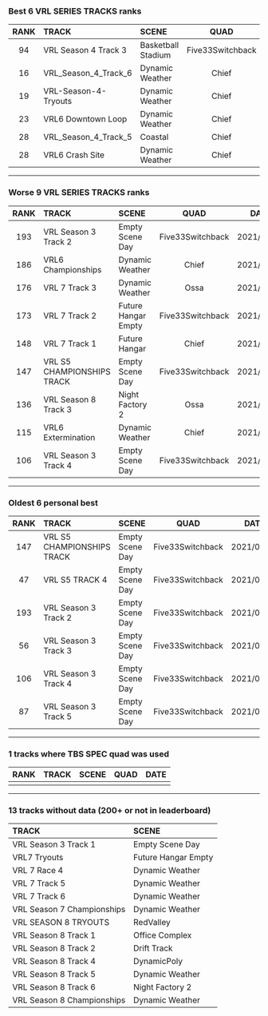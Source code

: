 ### Best 6 VRL SERIES TRACKS ranks
|RANK|TRACK|SCENE|QUAD|DATE|
|:---:|:---|:---|:---:|:---:|
|94|VRL Season 4 Track 3|Basketball Stadium|Five33Switchback|2021/07/04|
|16|VRL_Season_4_Track_6|Dynamic Weather|Chief|2021/10/24|
|19|VRL-Season-4-Tryouts|Dynamic Weather|Chief|2021/11/06|
|23|VRL6 Downtown Loop|Dynamic Weather|Chief|2021/11/02|
|28|VRL_Season_4_Track_5|Coastal|Chief|2022/01/16|
|28|VRL6 Crash Site|Dynamic Weather|Chief|2021/11/05|
---
### Worse 9 VRL SERIES TRACKS ranks
|RANK|TRACK|SCENE|QUAD|DATE|
|:---:|:---|:---|:---:|:---:|
|193|VRL Season 3 Track 2|Empty Scene Day|Five33Switchback|2021/05/23|
|186|VRL6 Championships|Dynamic Weather|Chief|2021/11/05|
|176|VRL 7 Track 3|Dynamic Weather|Ossa|2021/11/27|
|173|VRL 7 Track 2|Future Hangar Empty|Five33Switchback|2021/06/01|
|148|VRL 7 Track 1|Future Hangar|Chief|2021/10/19|
|147|VRL S5 CHAMPIONSHIPS TRACK|Empty Scene Day|Five33Switchback|2021/05/23|
|136|VRL Season 8 Track 3|Night Factory 2|Ossa|2021/12/08|
|115|VRL6 Extermination|Dynamic Weather|Chief|2021/11/02|
|106|VRL Season 3 Track 4|Empty Scene Day|Five33Switchback|2021/05/23|
---
### Oldest 6 personal best
|RANK|TRACK|SCENE|QUAD|DATE|
|:---:|:---|:---|:---:|:---:|
|147|VRL S5 CHAMPIONSHIPS TRACK|Empty Scene Day|Five33Switchback|2021/05/23|
|47|VRL S5 TRACK 4|Empty Scene Day|Five33Switchback|2021/05/23|
|193|VRL Season 3 Track 2|Empty Scene Day|Five33Switchback|2021/05/23|
|56|VRL Season 3 Track 3|Empty Scene Day|Five33Switchback|2021/05/23|
|106|VRL Season 3 Track 4|Empty Scene Day|Five33Switchback|2021/05/23|
|87|VRL Season 3 Track 5|Empty Scene Day|Five33Switchback|2021/05/23|
---
### 1 tracks where TBS SPEC quad was used
|RANK|TRACK|SCENE|QUAD|DATE|
|:---:|:---|:---|:---:|:---:|
||||||
---
### 13 tracks without data (200+ or not in leaderboard)
|TRACK|SCENE|
|:---|:---|
|VRL Season 3 Track 1|Empty Scene Day|
|VRL7 Tryouts|Future Hangar Empty|
|VRL 7 Race 4|Dynamic Weather|
|VRL 7 Track 5|Dynamic Weather|
|VRL 7 Track 6|Dynamic Weather|
|VRL Season 7 Championships|Dynamic Weather|
|VRL SEASON 8 TRYOUTS|RedValley|
|VRL Season 8 Track 1|Office Complex|
|VRL Season 8 Track 2|Drift Track|
|VRL Season 8 Track 4|DynamicPoly|
|VRL Season 8 Track 5|Dynamic Weather|
|VRL Season 8 Track 6|Night Factory 2|
|VRL Season 8 Championships|Dynamic Weather|
